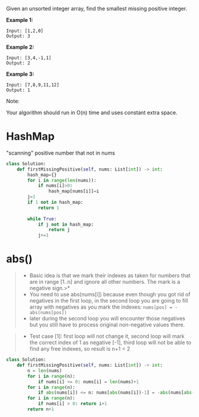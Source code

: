 Given an unsorted integer array, find the smallest missing positive integer.

**Example 1:**
```
Input: [1,2,0]
Output: 3
```
**Example 2:**
```
Input: [3,4,-1,1]
Output: 2
```
**Example 3:**
```
Input: [7,8,9,11,12]
Output: 1
```
Note:

Your algorithm should run in O(n) time and uses constant extra space.
# HashMap
"scanning" positive number that not in nums
```python
class Solution:
    def firstMissingPositive(self, nums: List[int]) -> int:
        hash_map={}
        for i in range(len(nums)):
            if nums[i]>0:
                hash_map[nums[i]]=i
        j=1
        if 1 not in hash_map:
            return 1
        
        while True:
            if j not in hash_map:
                return j 
            j+=1
```
# abs()
>* Basic idea is that we mark their indexes as taken for numbers that are in range [1..n] and ignore all other numbers. The mark is a negative sign.>* 
>* You need to use abs(nums[i]) because even though you got rid of negatives in the first loop, in the second loop you are going to fill array with negatives as you mark the indexes:
```nums[pos] = -abs(nums[pos])```
>* later during the second loop you will encounter those negatives but you still have to process original non-negative values there.

>* Test case [1]: first loop will not change it, second loop will mark the correct index of 1 as negative [-1], third loop will not be able to find any free indexes, so result is n+1 = 2
```python
class Solution:
    def firstMissingPositive(self, nums: List[int]) -> int:
        n = len(nums)
        for i in range(n):
            if nums[i] <= 0: nums[i] = len(nums)+1
        for i in range(n):
            if abs(nums[i]) <= n: nums[abs(nums[i])-1] = -abs(nums[abs(nums[i])-1])
        for i in range(n):
            if nums[i] > 0: return i+1
        return n+1
```